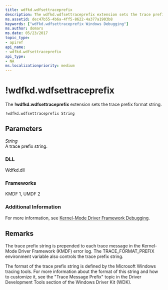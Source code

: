 ```yaml
---
title: wdfkd.wdfsettraceprefix
description: The wdfkd.wdfsettraceprefix extension sets the trace prefix format string.
ms.assetid: dec47b55-4b6a-4ff5-8622-4a377a1903b8
keywords: ["wdfkd.wdfsettraceprefix Windows Debugging"]
ms.author: domars
ms.date: 05/23/2017
topic_type:
- apiref
api_name:
- wdfkd.wdfsettraceprefix
api_type:
- NA
ms.localizationpriority: medium
---
```


# !wdfkd.wdfsettraceprefix


The **!wdfkd.wdfsettraceprefix** extension sets the trace prefix format string.

```
!wdfkd.wdfsettraceprefix String
```

## <span id="Parameters"></span><span id="parameters"></span><span id="PARAMETERS"></span>Parameters


<span id="_______String______"></span><span id="_______string______"></span><span id="_______STRING______"></span> *String*   
A trace prefix string.

### <span id="DLL"></span><span id="dll"></span>DLL

Wdfkd.dll

### <span id="Frameworks"></span><span id="frameworks"></span><span id="FRAMEWORKS"></span>Frameworks

KMDF 1, UMDF 2

### <span id="Additional_Information"></span><span id="additional_information"></span><span id="ADDITIONAL_INFORMATION"></span>Additional Information

For more information, see [Kernel-Mode Driver Framework Debugging](kernel-mode-driver-framework-debugging.md).

Remarks
-------

The trace prefix string is prepended to each trace message in the Kernel-Mode Driver Framework (KMDF) error log. The TRACE\_FORMAT\_PREFIX environment variable also controls the trace prefix string.

The format of the trace prefix string is defined by the Microsoft Windows tracing tools. For more information about the format of this string and how to customize it, see the "Trace Message Prefix" topic in the Driver Development Tools section of the Windows Driver Kit (WDK).

 

 





